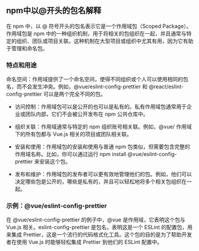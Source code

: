 ## npm中以@开头的包名解释

在 npm 中，以 @ 符号开头的包名表示它是一个作用域包（Scoped Package）。作用域包是 npm 中的一种组织机制，用于将相关的包组织在一起，并且通常与特定的组织、团队或项目关联。这种机制在大型项目或组织中尤其有用，因为它有助于管理和命名包。

### 特点和用途

命名空间：作用域提供了一个命名空间，使得不同组织或个人可以使用相同的包名，而不会发生冲突。例如，@vue/eslint-config-prettier 和 @react/eslint-config-prettier 可以是两个完全不同的包。

-   访问控制：作用域包可以是公开的也可以是私有的。私有作用域包通常用于企业或团队内部，它们不会被公开发布在 npm 公共仓库中。

-   组织关联：作用域通常与特定的 npm 组织账号相关联。例如，@vue/ 作用域下的所有包都与 Vue.js 相关的项目或团队相关联。

-   安装和使用：作用域包的安装和使用与普通 npm 包类似，但需要包含完整的作用域名称。比如，你可以通过运行 npm install @vue/eslint-config-prettier 来安装这个包。

-   发布和维护：作用域包的发布者可以更有效地管理他们的包。例如，他们可以决定哪些包是公开的，哪些是私有的，并且可以轻松地将多个相关包组织在一起。

### 示例：@vue/eslint-config-prettier

在 @vue/eslint-config-prettier 的例子中，@vue 是作用域，它表明这个包与 Vue.js 相关。eslint-config-prettier 是包名，表明这是一个 ESLint 的配置包，用来集成 Prettier，这是一个流行的代码格式化工具。这个包的目的是为了帮助开发者在使用 Vue.js 时能够轻松集成 Prettier 到他们的 ESLint 配置中。
